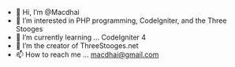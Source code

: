 - 👋 Hi, I’m @Macdhai
- 👀 I’m interested in PHP programming, CodeIgniter, and the Three Stooges
- 🌱 I’m currently learning ...  CodeIgniter 4
- 💞️ I’m the creator of ThreeStooges.net
- 📫 How to reach me ...  macdhai@gmail.com

<!---
Macdhai/Macdhai is a ✨ special ✨ repository because its `README.md` (this file) appears on your GitHub profile.
You can click the Preview link to take a look at your changes.
--->
